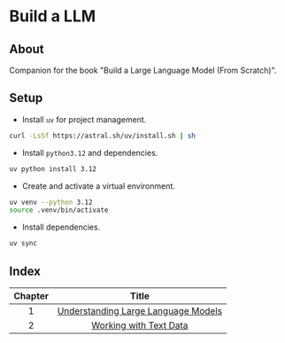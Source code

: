 # Build a LLM

## About
Companion for the book "Build a Large Language Model (From Scratch)".

## Setup
- Install `uv` for project management.
```bash
curl -LsSf https://astral.sh/uv/install.sh | sh
```
- Install `python3.12` and dependencies.
```bash
uv python install 3.12
```
- Create and activate a virtual environment.
```bash
uv venv --python 3.12
source .venv/bin/activate
```
- Install dependencies.
```bash
uv sync
```

## Index
| Chapter |                       Title                        |
|:-------:|:--------------------------------------------------:|
|    1    | [Understanding Large Language Models](chapter_01/) |
|    2    |       [Working with Text Data](chapter_02/)        |

